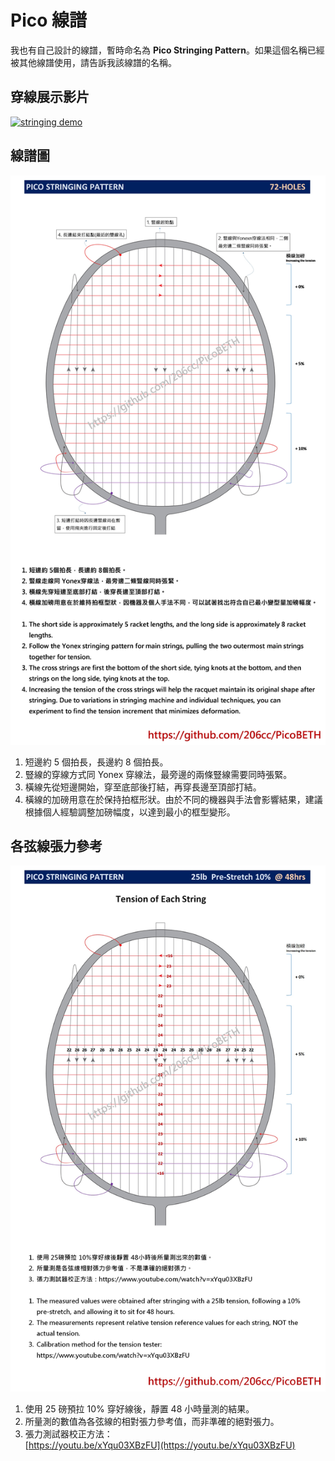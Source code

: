 # Pico 線譜

我也有自己設計的線譜，暫時命名為 **Pico Stringing Pattern**。如果這個名稱已經被其他線譜使用，請告訴我該線譜的名稱。

## 穿線展示影片

[![stringing demo](https://img.youtube.com/vi/2QjT0JGiluk/0.jpg)](https://www.youtube.com/watch?v=2QjT0JGiluk)

## 線譜圖

![images2-2](docs/img_pico_stringing_pattern.jpg)

1. 短邊約 5 個拍長，長邊約 8 個拍長。
2. 豎線的穿線方式同 Yonex 穿線法，最旁邊的兩條豎線需要同時張緊。
3. 橫線先從短邊開始，穿至底部後打結，再穿長邊至頂部打結。
4. 橫線的加磅用意在於保持拍框形狀。由於不同的機器與手法會影響結果，建議根據個人經驗調整加磅幅度，以達到最小的框型變形。

## 各弦線張力參考

![images2-2](docs/img_pico_stringing_tension.jpg)

1. 使用 25 磅預拉 10% 穿好線後，靜置 48 小時量測的結果。
2. 所量測的數值為各弦線的相對張力參考值，而非準確的絕對張力。
3. 張力測試器校正方法：  
   [https://youtu.be/xYqu03XBzFU](https://youtu.be/xYqu03XBzFU)
